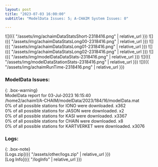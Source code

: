 ```yaml
---
layout: post
title: "2023-07-03 16:00:00"
subtitle: "ModelData Issues: 5; A-CHAIM System Issues: 0"

---
```


![]({{ "/assets/img/achaimDataStatsShort-2318416.png" | relative_url }})
![]({{ "/assets/img/achaimDataStatsLong00-2318416.png" | relative_url }})
![]({{ "/assets/img/achaimDataStatsLong01-2318416.png" | relative_url }})
![]({{ "/assets/img/achaimDataStatsLong02-2318416.png" | relative_url }})
![]({{ "/assets/img/modelDataDataStats-2318416.png" | relative_url }})
![]({{ "/assets/img/modelDataStationStats-2318416.png" | relative_url }})
![]({{ "/assets/img/achaimRunTime-2318416.png" | relative_url }})


### ModelData Issues:  
  
{: .box-warning}  
 ModelData report for 03-Jul-2023 16:15:40   
 /home2/achaim1/A-CHAIM/modelData/2023/184/16/modelData.mat   
 0% of all possible stations for IONO were downloaded. x362   
 0% of all possible stations for JASON were downloaded. x2   
 0% of all possible stations for KASI were downloaded. x3367   
 0% of all possible stations for CHAIN were downloaded. x8   
 0% of all possible stations for KARTVERKET were downloaded. x3076   
  


### Logs:  
  
{: .box-note}  
[Logs.zip]({{ "/assets/other/logs.zip" | relative_url }})  
[Log Info]({{ "/logInfo" | relative_url }})  

